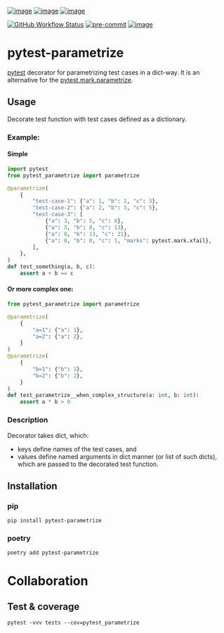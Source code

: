 [![image](https://img.shields.io/pypi/v/pytest-parametrize.svg)](https://pypi.org/project/pytest-parametrize/)
[![image](https://img.shields.io/pypi/pyversions/pytest-parametrize.svg)](https://pypi.org/project/pytest-parametrize/)
[![image](https://img.shields.io/pypi/status/pytest-parametrize.svg)](https://pypi.org/project/pytest-parametrize/)

[![GitHub Workflow Status](https://img.shields.io/github/actions/workflow/status/MarcinSkrobczynski/pytest-parametrize/build_and_deploy.yml?label=build&logo=github&logoColor=white&style=flat-square)](https://github.com/MarcinSkrobczynski/pytest-parametrize/actions/workflows/build_and_deploy.yml)
[![pre-commit](https://img.shields.io/badge/pre--commit-enabled-brightgreen?style=flat-square&logo=pre-commit&logoColor=white)](https://github.com/pre-commit/pre-commit)
[![image](https://img.shields.io/endpoint?url=https://raw.githubusercontent.com/astral-sh/ruff/main/assets/badge/v2.json)](https://github.com/astral-sh/ruff)

# pytest-parametrize

[pytest](https://pytest.org/) decorator for parametrizing test cases in a dict-way.
It is an alternative for the [pytest.mark.parametrize](https://docs.pytest.org/en/latest/how-to/parametrize.html).

## Usage
Decorate test function with test cases defined as a dictionary.

### Example:

#### Simple
```python
import pytest
from pytest_parametrize import parametrize

@parametrize(
    {
        "test-case-1": {"a": 1, "b": 2, "c": 3},
        "test-case-2": {"a": 2, "b": 3, "c": 5},
        "test-case-3": [
            {"a": 3, "b": 5, "c": 8},
            {"a": 5, "b": 8, "c": 13},
            {"a": 8, "b": 13, "c": 21},
            {"a": 0, "b": 0, "c": 1, "marks": pytest.mark.xfail},
        ],
    },
)
def test_something(a, b, c):
    assert a + b == c
```

#### Or more complex one:
```python
from pytest_parametrize import parametrize

@parametrize(
    {
        "a=1": {"a": 1},
        "a=2": {"a": 2},
    }
)
@parametrize(
    {
        "b=1": {"b": 1},
        "b=2": {"b": 2},
    }
)
def test_parametrize__when_complex_structure(a: int, b: int):
    assert a * b > 0
```

### Description
Decorator takes dict, which:
- keys define names of the test cases, and
- values define named arguments in dict manner (or list of such dicts), which are passed to the decorated test function.

## Installation

### pip
```shell
pip install pytest-parametrize
```

### poetry
```shell
poetry add pytest-parametrize
```

# Collaboration

## Test & coverage
```shell
pytest -vvv tests --cov=pytest_parametrize
```
